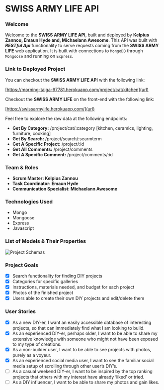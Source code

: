 # SWISS ARMY LIFE API

### Welcome
Welcome to the **SWISS ARMY LIFE API**, built and deployed by **Kelpius Zannou, Emaun Hyde and, Michaelann Awesome**. This API was built with ***RESTful Api*** functionality to serve requests coming from the **SWISS ARMY LIFE** web application. It is built with connections to ```MongoDB``` through ```Mongoose``` and running on ```Express```.

### Link to Deployed Project
You can checkout the **SWISS ARMY LIFE API** with the following link:

[https://morning-taiga-97781.herokuapp.com/project/cat/kitchen](url)

Checkout the **SWISS ARMY LIFE** on the front-end with the following link:

[https://swissarmylife.herokuapp.com/](url)

Feel free to explore the raw data at the following endpoints:
- **Get By Category:**
/project/cat/:category  [kitchen, ceramics, lighting, furniture, cooking]
- **Get By Search:**
/project/search/:searmterm
- **Get A Specific Project:**
/project/:id
- **Get All Comments:**
/project/comments
- **Get A Specific Comment:**
/project/comments/:id

### Team & Roles
- **Scrum Master: Kelpius Zannou**
- **Task Coordinator: Emaun Hyde**
- **Communication Specialist: Michaelann Awesome**

### Technologies Used
- Mongo
- Mongoose
- Express
- Javascript

### List of Models & Their Properties
![Project Schemas](https://i.imgur.com/Hpi3N7N.jpg)

### Project Goals
- [x] Search functionality for finding DIY projects
- [x] Categories for specific galleries
- [x] Instructions, materials needed, and budget for each project
- [x] Photos of the finished project
- [x] Users able to create their own DIY projects and edit/delete them

### User Stories
- [x] As a new DIY-er, I want an easily accessible database of interesting projects, so that can immediately find what I am looking to build.
- [x] As an experienced DIY-er, perhaps older, I want to be able to share my extensive knowledge with someone who might not have been exposed to my type of creations.
- [x] As a non-builder user, I want to be able to see projects with photos, purely as a voyeur.
- [x] As an experienced social media user, I want to see the familiar social media setup of scrolling through other user’s DIY’s.
- [ ] As a casual weekend DIY-er, I want to be inspired by the top ranking projects that others with my interest have already ‘liked’ or tried.
- [ ] As a DIY influencer, I want to be able to share my photos and gain likes.

